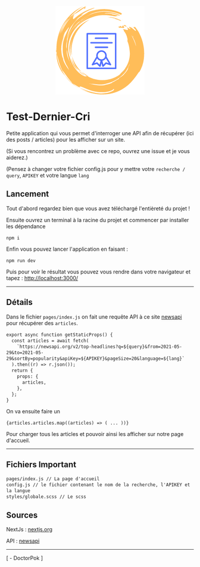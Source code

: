 <div align="center">
  <img src="https://raw.githubusercontent.com/DoctorPok42/Test-Dernier-Cri/main/public/favicon.ico">
</div>

# Test-Dernier-Cri

Petite application qui vous permet d'interroger une API afin de récupérer (ici des posts / articles) pour les afficher sur un site.

(Si vous rencontrez un problème avec ce repo, ouvrez une issue et je vous aiderez.)

(Pensez à changer votre fichier config.js pour y mettre votre `recherche / query`, `APIKEY` et votre langue `lang`

## Lancement

Tout d'abord regardez bien que vous avez téléchargé l'entièreté du projet !

Ensuite ouvrez un terminal à la racine du projet et commencer par installer les dépendance
```
npm i
```

Enfin vous pouvez lancer l'application en faisant :
```
npm run dev
```

Puis pour voir le résultat vous pouvez vous rendre dans votre navigateur et tapez : [http://localhost:3000/](http://localhost:3000/)

<hr />

## Détails

Dans le fichier `pages/index.js` on fait une requête API à ce site [newsapi](https://newsapi.org/) pour récupérer des `articles`.
```Js
export async function getStaticProps() {
  const articles = await fetch(
    `https://newsapi.org/v2/top-headlines?q=${query}&from=2021-05-29&to=2021-05-29&sortBy=popularity&apiKey=${APIKEY}&pageSize=20&language=${lang}`
  ).then((r) => r.json());
  return {
    props: {
      articles,
    },
  };
}

```
On va ensuite faire un
```Js
{articles.articles.map((articles) => ( ... ))}
```
Pour charger tous les articles et pouvoir ainsi les afficher sur notre page d'accueil.

<hr />

## Fichiers Important
```Js
pages/index.js // La page d'accueil
config.js // le fichier contenant le nom de la recherche, l'APIKEY et la langue
styles/globale.scss // Le scss
```

## Sources

NextJs : [nextjs.org](https://nextjs.org/)

API : [newsapi](https://newsapi.org/)

<hr />

[ - DoctorPok ]
